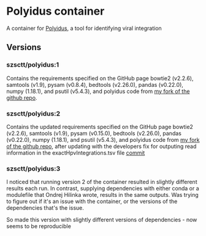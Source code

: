 # Polyidus container

A container for [Polyidus](https://github.com/hoffmangroup/polyidus), a tool for identifying viral integration


## Versions

### szsctt/polyidus:1

Contains the requirements specified on the GitHub page bowtie2 (v2.2.6), samtools (v1.9), pysam (v0.8.4), bedtools (v2.26.0), pandas (v0.22.0), numpy (1.18.1), and psutil (v5.4.3), and polyidus code from [my fork of the github repo](https://github.com/suzannesctt/polyidus).

### szsctt/polyidus:2

Contains the updated requirements specified on the GitHub page bowtie2 (v2.2.6), samtools (v1.9), pysam (v0.15.0), bedtools (v2.26.0), pandas (v0.22.0), numpy (1.18.1), and psutil (v5.4.3), and polyidus code from [my fork of the github repo](https://github.com/suzannesctt/polyidus), after updating with the developers fix for outputing read information in the exactHpvIntegrations.tsv file [commit](https://github.com/szsctt/polyidus/commit/bc9ab503ed9f2e8c753b7a2e1c7027977d92ea24)

### szsctt/polyidus:3

I noticed that running version 2 of the container resulted in slightly different results each run.  In contrast, supplying dependencies with either conda or a modulefile that Ondrej Hilinka wrote, results in the same outputs.  Was trying to figure out if it's an issue with the container, or the versions of the dependencies that's the issue.

So made this version with slightly different versions of dependencies - now seems to be reproducible


